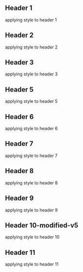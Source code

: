 ## Header 1
applying style to header 1

## Header 2
applying style to header 2

## Header 3
applying style to header 3

## Header 5
applying style to header 5
## Header 6
applying style to header 6

## Header 7
applying style to header 7

## Header 8
applying style to header 8


## Header 9
applying style to header 9

## Header 10-modified-v5
applying style to header 10

## Header 11
applying style to header 11

